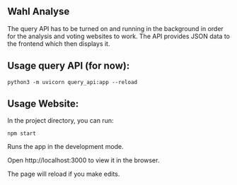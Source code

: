 ## Wahl Analyse

The query API has to be turned on and running in the background in order for the analysis and voting websites to work.
The API provides JSON data to the frontend which then displays it.

## Usage query API (for now):

`python3 -m uvicorn query_api:app --reload`

## Usage Website:

In the project directory, you can run:

`npm start`

Runs the app in the development mode.

Open http://localhost:3000 to view it in the browser.

The page will reload if you make edits.

